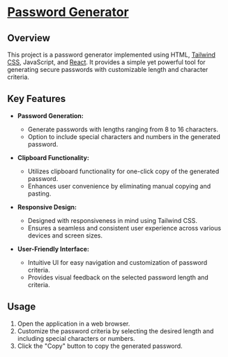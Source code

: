 # [Password Generator](https://password-generator-two-nu.vercel.app/)

## Overview

This project is a password generator implemented using HTML, [Tailwind CSS](https://tailwindcss.com/), JavaScript, and [React](https://react.dev/). It provides a simple yet powerful tool for generating secure passwords with customizable length and character criteria.

## Key Features

- **Password Generation:**
  - Generate passwords with lengths ranging from 8 to 16 characters.
  - Option to include special characters and numbers in the generated password.

- **Clipboard Functionality:**
  - Utilizes clipboard functionality for one-click copy of the generated password.
  - Enhances user convenience by eliminating manual copying and pasting.

- **Responsive Design:**
  - Designed with responsiveness in mind using Tailwind CSS.
  - Ensures a seamless and consistent user experience across various devices and screen sizes.

- **User-Friendly Interface:**
  - Intuitive UI for easy navigation and customization of password criteria.
  - Provides visual feedback on the selected password length and criteria.

## Usage

1. Open the application in a web browser.
2. Customize the password criteria by selecting the desired length and including special characters or numbers.
3. Click the "Copy" button to copy the generated password.
